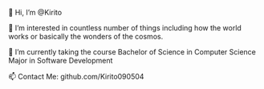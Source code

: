 👋 Hi, I’m @Kirito

👀 I’m interested in countless number of things including how the world works or basically the wonders of the cosmos.
  
🌱 I’m currently taking the course Bachelor of Science in Computer Science Major in Software Development
  
📫 Contact Me: github.com/Kirito090504


